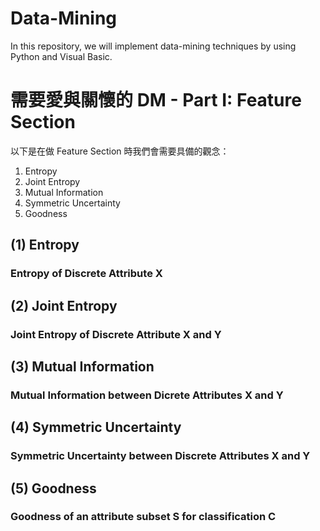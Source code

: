 # Data-Mining
In this repository, we will implement data-mining techniques by using Python and Visual Basic.

# 需要愛與關懷的 DM - Part I: Feature Section

以下是在做 Feature Section 時我們會需要具備的觀念：
1. Entropy
2. Joint Entropy
3. Mutual Information
4. Symmetric Uncertainty
5. Goodness

## (1) Entropy
### Entropy of Discrete Attribute X

## (2) Joint Entropy
### Joint Entropy of Discrete Attribute X and Y

## (3) Mutual Information
### Mutual Information between Dicrete Attributes X and Y

## (4) Symmetric Uncertainty
### Symmetric Uncertainty between Discrete Attributes X and Y

## (5) Goodness
### Goodness of an attribute subset S for classification C
